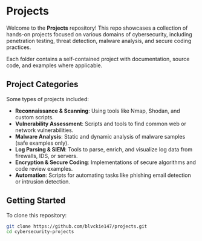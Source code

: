 # Projects

Welcome to the **Projects** repository! This repo showcases a collection of hands-on projects focused on various domains of cybersecurity, including penetration testing, threat detection, malware analysis, and secure coding practices.

Each folder contains a self-contained project with documentation, source code, and examples where applicable.

## Project Categories

Some types of projects included:

-  **Reconnaissance & Scanning**: Using tools like Nmap, Shodan, and custom scripts.
-  **Vulnerability Assessment**: Scripts and tools to find common web or network vulnerabilities.
-  **Malware Analysis**: Static and dynamic analysis of malware samples (safe examples only).
-  **Log Parsing & SIEM**: Tools to parse, enrich, and visualize log data from firewalls, IDS, or servers.
-  **Encryption & Secure Coding**: Implementations of secure algorithms and code review examples.
-  **Automation**: Scripts for automating tasks like phishing email detection or intrusion detection.

##  Getting Started

To clone this repository:

```bash
git clone https://github.com/blvckie147/projects.git
cd cybersecurity-projects
```


